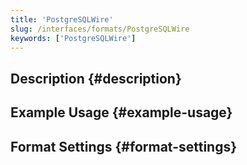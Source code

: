```yaml
---
title: 'PostgreSQLWire'
slug: /interfaces/formats/PostgreSQLWire
keywords: ['PostgreSQLWire']
---
```


## Description {#description}

## Example Usage {#example-usage}

## Format Settings {#format-settings}